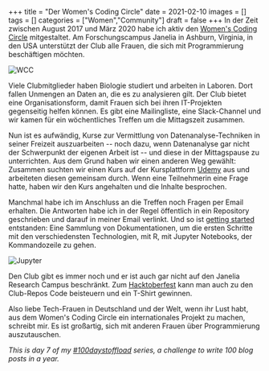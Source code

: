 +++
title = "Der Women's Coding Circle"
date = 2021-02-10
images = []
tags = []
categories = ["Women","Community"]
draft = false
+++
In der Zeit zwischen August 2017 und März 2020 habe ich aktiv den
[Women's Coding Circle](http://womenscodingcircle.com/) mitgestaltet.
Am Forschungscampus Janelia in Ashburn, Virginia, in den USA unterstützt der Club
alle Frauen, die sich mit Programmierung beschäftigen möchten.

![WCC](/img/wcc.png)

Viele Clubmitglieder haben Biologie studiert und arbeiten in Laboren. Dort fallen Unmengen
an Daten an, die es zu analysieren gilt. Der Club bietet eine Organisationsform, damit Frauen sich bei ihren IT-Projekten gegenseitig helfen können. Es gibt eine Mailingliste, eine Slack-Channel und wir kamen für ein wöchentliches Treffen um die Mittagszeit zusammen.

Nun ist es aufwändig, Kurse zur Vermittlung von Datenanalyse-Techniken in seiner Freizeit auszuarbeiten -- noch dazu, wenn Datenanalyse gar nicht der Schwerpunkt der eigenen Arbeit ist -- und diese in der Mittagspause zu unterrichten. Aus dem Grund haben wir einen anderen Weg gewählt: Zusammen suchten wir einen Kurs auf der Kursplattform [Udemy](https://www.udemy.com/) aus und arbeiteten diesen gemeinsam durch. Wenn eine Teilnehmerin eine Frage hatte, haben wir den Kurs angehalten und die Inhalte besprochen.

Manchmal habe ich im Anschluss an die Treffen noch Fragen per Email erhalten. Die Antworten habe ich in der Regel öffentlich in ein Repository geschrieben und darauf in meiner Email verlinkt. Und so ist [getting started](https://github.com/WomensCodingCircle/getting-started) entstanden: Eine Sammlung von Dokumentationen, um die ersten Schritte mit den verschiedensten Technologien, mit R, mit Jupyter Notebooks, der Kommandozeile zu gehen.

![Jupyter](/img/jupyter.png)

Den Club gibt es immer noch und er ist auch gar nicht auf den Janelia Research Campus beschränkt. Zum [Hacktoberfest](https://hacktoberfest.digitalocean.com/) kann man auch zu den
Club-Repos Code beisteuern und ein T-Shirt gewinnen.

Also liebe Tech-Frauen in Deutschland und der Welt, wenn ihr Lust habt, aus dem Women's Coding Circle ein internationales Projekt zu machen, schreibt mir. Es ist großartig, sich mit anderen Frauen über Programmierung auszutauschen.

_This is day 7 of my [#100daystoffload](https://100daystooffload.com/) series, a challenge to write 100 blog posts in a year._